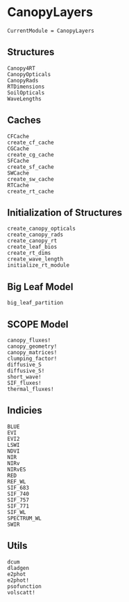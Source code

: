 # CanopyLayers
```@meta
CurrentModule = CanopyLayers
```




## Structures
```@docs
Canopy4RT
CanopyOpticals
CanopyRads
RTDimensions
SoilOpticals
WaveLengths
```




## Caches
```@docs
CFCache
create_cf_cache
CGCache
create_cg_cache
SFCache
create_sf_cache
SWCache
create_sw_cache
RTCache
create_rt_cache
```


## Initialization of Structures
```@docs
create_canopy_opticals
create_canopy_rads
create_canopy_rt
create_leaf_bios
create_rt_dims
create_wave_length
initialize_rt_module
```




## Big Leaf Model
```@docs
big_leaf_partition
```




## SCOPE Model
```@docs
canopy_fluxes!
canopy_geometry!
canopy_matrices!
clumping_factor!
diffusive_S
diffusive_S!
short_wave!
SIF_fluxes!
thermal_fluxes!
```




## Indicies
```@docs
BLUE
EVI
EVI2
LSWI
NDVI
NIR
NIRv
NIRvES
RED
REF_WL
SIF_683
SIF_740
SIF_757
SIF_771
SIF_WL
SPECTRUM_WL
SWIR
```




## Utils
```@docs
dcum
dladgen
e2phot
e2phot!
psofunction
volscatt!
```

